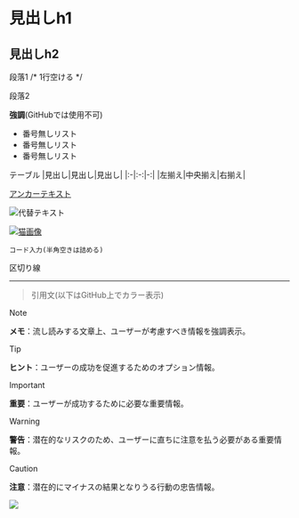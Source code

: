 # 見出しh1
  
## 見出しh2

段落1 /* 1行空ける */

段落2

**強調**(GitHubでは使用不可)

- 番号無しリスト
- 番号無しリスト
- 番号無しリスト

テーブル
|見出し|見出し|見出し|
|:-|:-:|-:|
|左揃え|中央揃え|右揃え|

[アンカーテキスト](リンクパス)

![代替テキスト](https://placekitten.com/200/200)

[![猫画像](https://placekitten.com/200/200)](https://placekitten.com/)
  
```
コード入力(半角空きは詰める)
```

区切り線
- - -
  
> 引用文(以下はGitHub上でカラー表示)
  
> [!NOTE]
> **メモ**：流し読みする文章上、ユーザーが考慮すべき情報を強調表示。

> [!TIP]
> **ヒント**：ユーザーの成功を促進するためのオプション情報。

> [!IMPORTANT]
> **重要**：ユーザーが成功するために必要な重要情報。

> [!WARNING]
> **警告**：潜在的なリスクのため、ユーザーに直ちに注意を払う必要がある重要情報。

> [!CAUTION]
> **注意**：潜在的にマイナスの結果となりうる行動の忠告情報。

  
<!-- バージョンチップ -->
![](https://img.shields.io/badge/左側の文字-右側の文字-ff0000.svg)
